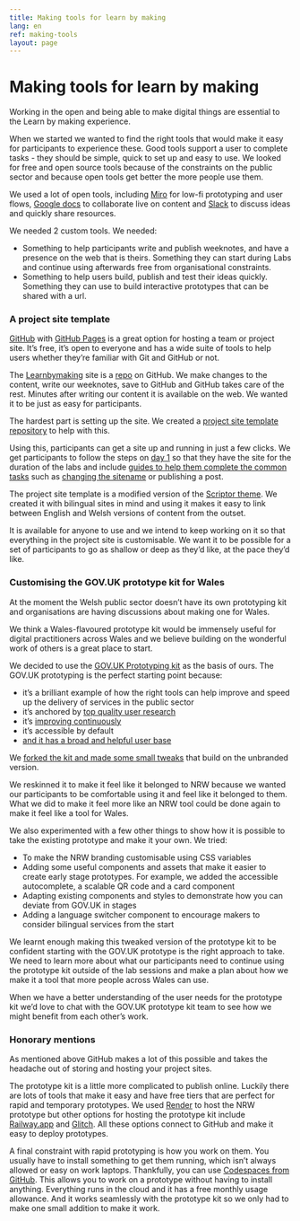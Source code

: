 ```yaml
---
title: Making tools for learn by making
lang: en
ref: making-tools
layout: page
---
```


# Making tools for learn by making

Working in the open and being able to make digital things are essential to the Learn by making experience. 

When we started we wanted to find the right tools that would make it easy for participants to experience these. Good tools support a user to complete tasks - they should be simple, quick to set up and easy to use. We looked for free and open source tools because of the constraints on the public sector and because open tools get better the more people use them.

We used a lot of open tools, including [Miro](https://miro.com/) for low-fi prototyping and user flows, [Google docs](https://docs.google.com/) to collaborate live on content and [Slack](https://slack.com/intl/en-gb) to discuss ideas and quickly share resources.

We needed 2 custom tools. We needed:

* Something to help participants write and publish weeknotes, and have a presence on the web that is theirs. Something they can start during Labs and continue using afterwards free from organisational constraints.
* Something to help users build, publish and test their ideas quickly. Something they can use to build interactive prototypes that can be shared with a url.

### A project site template

[GitHub](https://github.com/) with [GitHub Pages](https://pages.github.com/) is a great option for hosting a team or project site. It’s free, it’s open to everyone and has a wide suite of tools to help users whether they’re familiar with Git and GitHub or not.

The [Learnbymaking](https://learnbymaking.wales/en/) site is a [repo](https://github.com/learnbymakingwales/learnbymakingwales.github.io) on GitHub. We make changes to the content, write our weeknotes, save to GitHub and GitHub takes care of the rest. Minutes after writing our content it is available on the web. We wanted it to be just as easy for participants.

The hardest part is setting up the site. We created a [project site template repository](https://github.com/learnbymakingwales/project-site-template) to help with this.

Using this, participants can get a site up and running in just a few clicks. We get participants to follow the steps on [day 1](https://learnbymaking.wales/en/the-labs/session/one.html) so that they have the site for the duration of the labs and include [guides to help them complete the common tasks](https://github.com/learnbymakingwales/project-site-template/blob/main/_docs/README.md) such as [changing the sitename](https://github.com/learnbymakingwales/project-site-template/blob/main/_docs/update-site-name.md) or publishing a post.

The project site template is a modified version of the [Scriptor theme](https://jekyllthemes.io/theme/scriptor). We created it with bilingual sites in mind and using it makes it easy to link between English and Welsh versions of content from the outset.

It is available for anyone to use and we intend to keep working on it so that everything in the project site is customisable. We want it to be possible for a set of participants to go as shallow or deep as they’d like, at the pace they’d like.



### Customising the GOV.UK prototype kit for Wales

At the moment the Welsh public sector doesn’t have its own prototyping kit and organisations are having discussions about making one for Wales.

We think a Wales-flavoured prototype kit would be immensely useful for digital practitioners across Wales and we believe building on the wonderful work of others is a great place to start.

We decided to use the [GOV.UK Prototyping kit](https://prototype-kit.service.gov.uk/docs/) as the basis of ours. The GOV.UK prototyping is the perfect starting point because:

* it’s a brilliant example of how the right tools can help improve and speed up the delivery of services in the public sector
* it’s anchored by [top quality user research](https://designnotes.blog.gov.uk/2022/02/23/help-us-shape-the-gov-uk-design-system/) 
* it’s [improving continuously](https://design-system.service.gov.uk/community/upcoming-components-patterns/)
* it’s accessible by default
* [and it has a broad and helpful user base](https://prototype-kit.service.gov.uk/docs/about)

We [forked the kit and made some small tweaks](https://github.com/learnbymakingwales/lbm-prototype-kit) that build on the unbranded version. 

We reskinned it to make it feel like it belonged to NRW because we wanted our participants to be comfortable using it and feel like it belonged to them. What we did to make it feel more like an NRW tool could be done again to make it feel like a tool for Wales.

We also experimented with a few other things to show how it is possible to take the existing prototype and make it your own. We tried:

* To make the NRW branding customisable using CSS variables
* Adding some useful components and assets that make it easier to create early stage prototypes. For example, we added the accessible autocomplete, a scalable QR code and a card component
* Adapting existing components and styles to demonstrate how you can deviate from GOV.UK in stages
* Adding a language switcher component to encourage makers to consider bilingual services from the start

We learnt enough making this tweaked version of the prototype kit to be confident starting with the GOV.UK prototype is the right approach to take. We need to learn more about what our participants need to continue using the prototype kit outside of the lab sessions and make a plan about how we make it a tool that more people across Wales can use.

When we have a better understanding of the user needs for the prototype kit we’d love to chat with the GOV.UK prototype kit team to see how we might benefit from each other’s work.

### Honorary mentions

As mentioned above GitHub makes a lot of this possible and takes the headache out of storing and hosting your project sites.

The prototype kit is a little more complicated to publish online. Luckily there are lots of tools that make it easy and have free tiers that are perfect for rapid and temporary prototypes. We used [Render](https://render.com/) to host the NRW prototype but other options for hosting the prototype kit include [Railway.app](https://railway.app/) and [Glitch](https://glitch.com/). All these options connect to GitHub and make it easy to deploy prototypes.

A final constraint with rapid prototyping is how you work on them. You usually have to install something to get them running, which isn’t always allowed or easy on work laptops. Thankfully, you can use [Codespaces from GitHub](https://github.com/features/codespaces). This allows you to work on a prototype without having to install anything. Everything runs in the cloud and it has a free monthly usage allowance. And it works seamlessly with the prototype kit so we only had to make one small addition to make it work.

